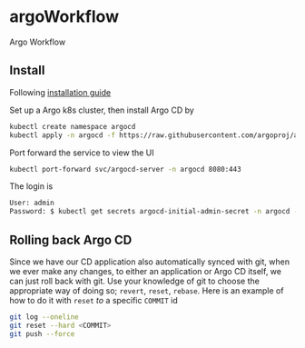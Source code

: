 # argoWorkflow
Argo Workflow

## Install
Following [installation guide](https://argo-cd.readthedocs.io/en/stable/getting_started/#1-install-argo-cd)

Set up a Argo k8s cluster, then install Argo CD by
```bash
kubectl create namespace argocd
kubectl apply -n argocd -f https://raw.githubusercontent.com/argoproj/argo-cd/stable/manifests/install.yaml
```
Port forward the service to view the UI
```bash
kubectl port-forward svc/argocd-server -n argocd 8080:443
```
The login is
```bash
User: admin
Password: $ kubectl get secrets argocd-initial-admin-secret -n argocd -o yaml | rg password | cut -d" " -f4 | base64 -d
```

## Rolling back Argo CD
Since we have our CD application also automatically synced with git, when we ever make any changes, to either an application or Argo CD itself, we can just roll back with git. Use your knowledge of git to choose the appropriate way of doing so; `revert`, `reset`, `rebase`. Here is an example of how to do it with `reset` *to* a specific `COMMIT` id
```bash
git log --oneline
git reset --hard <COMMIT>
git push --force
```
